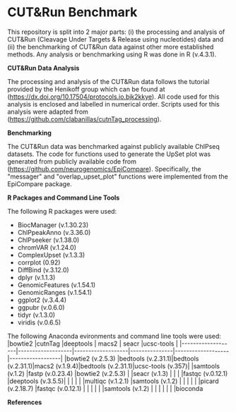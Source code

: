 # CUT&Run Benchmark

This repository is split into 2 major parts: (i) the processing and analysis of CUT&Run (Cleavage Under Targets & Release using nucleotides) data and (ii) the benchmarking of CUT&Run data against other more established methods. Any analysis or benchmarking using R was done in R (v.4.3.1).

**CUT&Run Data Analysis** 

The processing and analysis of the CUT&Run data follows the tutorial provided by the Henikoff group which can be found at (https://dx.doi.org/10.17504/protocols.io.bjk2kkye). All code used for this analysis is enclosed and labelled in numerical order. Scripts used for this analysis were adapted from (https://github.com/clabanillas/cutnTag_processing). 

**Benchmarking**

The CUT&Run data was benchmarked against publicly available ChIPseq datasets. The code for functions used to generate the UpSet plot was generated from publicly available code from (https://github.com/neurogenomics/EpiCompare). Specifically, the "messager" and "overlap_upset_plot" functions were implemented from the EpiCompare package. 

**R Packages and Command Line Tools**

The following R packages were used:
* BiocManager (v.1.30.23)
* ChIPpeakAnno (v.3.36.0)
* ChIPseeker (v.1.38.0)
* chromVAR (v.1.24.0)
* ComplexUpset (v.1.3.3)
* corrplot (0.92)
* DiffBind (v.3.12.0)
* dplyr (v.1.1.3)
* GenomicFeatures (v.1.54.1)
* GenomicRanges (v.1.54.1)
* ggplot2 (v.3.4.4)
* ggpubr (v.0.6.0)
* tidyr (v.1.3.0)
* viridis (v.0.6.5)

The following Anaconda evironments and command line tools were used:
|bowtie2            |cutnTag            |deeptools          | macs2         | seacr             |ucsc-tools        |
|-------------------|-------------------|-------------------|---------------|-------------------|------------------|
|bowtie2 (v.2.5.3)  |bedtools (v.2.31.1)|bedtools (v.2.31.1)|macs2 (v.1.9.4)|bedtools (v.2.31.1)|ucsc-tools (v.357)|
|samtools (v.1.2)   |fastp (v.0.23.4)   |bowtie2 (v.2.5.3)  |               |seacr (v.1.3)      |                  |
|                   |fastqc (v.0.12.1)  |deeptools (v.3.5.5)|               |                   |                  |
|                   |multiqc (v.1.2.1)  |samtools (v.1.2)   |               |                   |                  |
|                   |picard (v.2.18.7)  |fastqc (v.0.12.1)  |               |                   |                  |
|                   |samtools (v.1.2)   |                   |               |                   |                  |
|                   |bioconda


**References**
